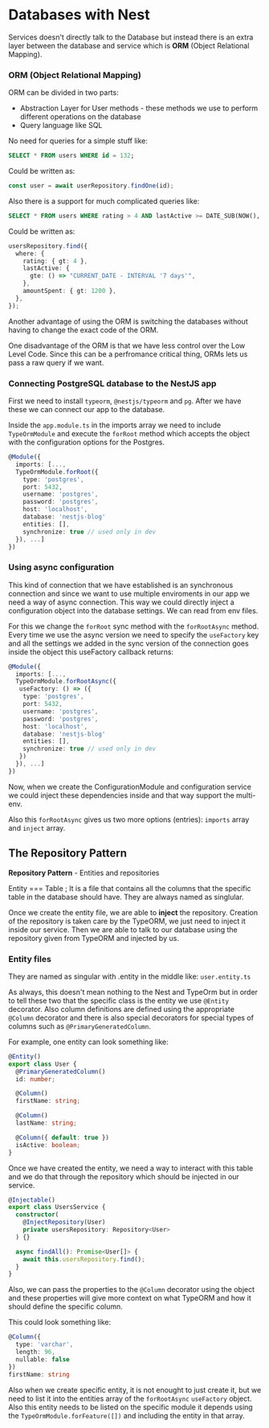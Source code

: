 # Databases with Nest

Services doesn't directly talk to the Database but instead there is an extra layer between the database and service which is **ORM** (Object Relational Mapping).

### ORM (Object Relational Mapping)

ORM can be divided in two parts:

- Abstraction Layer for User methods - these methods we use to perform different operations on the database
- Query language like SQL

No need for queries for a simple stuff like:

```sql
SELECT * FROM users WHERE id = 132;
```

Could be written as:

```typescript
const user = await userRepository.findOne(id);
```

Also there is a support for much complicated queries like:

```sql
SELECT * FROM users WHERE rating > 4 AND lastActive >= DATE_SUB(NOW(), INTERVAL 1 WEEK) AND amountSpent > 1200
```

Could be written as:

```typescript
usersRepository.find({
  where: {
    rating: { gt: 4 },
    lastActive: {
      gte: () => "CURRENT_DATE - INTERVAL '7 days'",
    },
    amountSpent: { gt: 1200 },
  },
});
```

Another advantage of using the ORM is switching the databases without having to change the exact code of the ORM.

One disadvantage of the ORM is that we have less control over the Low Level Code. Since this can be a perfromance critical thing, ORMs lets us pass a raw query if we want.

### Connecting PostgreSQL database to the NestJS app

First we need to install `typeorm`, `@nestjs/typeorm` and `pg`. After we have these we can connect our app to the database.

Inside the `app.module.ts` in the imports array we need to include `TypeOrmModule` and execute the `forRoot` method which accepts the object with the configuration options for the Postgres.

```typescript
@Module({
  imports: [...,
  TypeOrmModule.forRoot({
    type: 'postgres',
    port: 5432,
    username: 'postgres',
    password: 'postgres',
    host: 'localhost',
    database: 'nestjs-blog'
    entities: [],
    synchronize: true // used only in dev
  }), ...]
})
```

### Using async configuration

This kind of connection that we have established is an synchronous connection and since we want to use multiple enviroments in our app we need a way of async connection.
This way we could directly inject a configuration object into the database settings. We can read from env files.

For this we change the `forRoot` sync method with the `forRootAsync` method. Every time we use the async version we need to specify the `useFactory` key and all the settings we added in the sync version of the connection goes inside the object this useFactory callback returns:

```typescript
@Module({
  imports: [...,
  TypeOrmModule.forRootAsync({
   useFactory: () => ({
    type: 'postgres',
    port: 5432,
    username: 'postgres',
    password: 'postgres',
    host: 'localhost',
    database: 'nestjs-blog'
    entities: [],
    synchronize: true // used only in dev
   })
  }), ...]
})
```

Now, when we create the ConfigurationModule and configuration service we could inject these dependencies inside and that way support the multi-env.

Also this `forRootAsync` gives us two more options (entries): `imports` array and `inject` array.

## The Repository Pattern

**Repository Pattern** - Entities and repositories

Entity === Table ; It is a file that contains all the columns that the specific table in the database should have. They are always named as singlular.

Once we create the entity file, we are able to **inject** the repository. Creation of the repository is taken care by the TypeORM, we just need to inject it inside our service. Then we are able to talk to our database using the repository given from TypeORM and injected by us.

### Entity files

They are named as singular with .entity in the middle like: `user.entity.ts`

As always, this doesn't mean nothing to the Nest and TypeOrm but in order to tell these two that the specific class is the entity we use `@Entity` decorator.
Also column definitions are defined using the appropriate `@Column` decorator and there is also special decorators for special types of columns such as `@PrimaryGeneratedColumn`.

For example, one entity can look something like:

```typescript
@Entity()
export class User {
  @PrimaryGeneratedColumn()
  id: number;

  @Column()
  firstName: string;

  @Column()
  lastName: string;

  @Column({ default: true })
  isActive: boolean;
}
```

Once we have created the entity, we need a way to interact with this table and we do that through the repository which should be injected in our service.

```typescript
@Injectable()
export class UsersService {
  constructor(
    @InjectRepository(User)
    private usersRepository: Repository<User>
  ) {}

  async findAll(): Promise<User[]> {
    await this.usersRepository.find();
  }
}
```

Also, we can pass the properties to the `@Column` decorator using the object and these properties will give more context on what TypeORM and how it should define the specific column.

This could look something like:

```typescript
@Column({
  type: 'varchar',
  length: 96,
  nullable: false
})
firstName: string
```

Also when we create specific entity, it is not enought to just create it, but we need to list it into the entities array of the `forRootAsync` `useFactory` object. Also this entity needs to be listed on the specific module it depends using the `TypeOrmModule.forFeature([])` and including the entity in that array.
